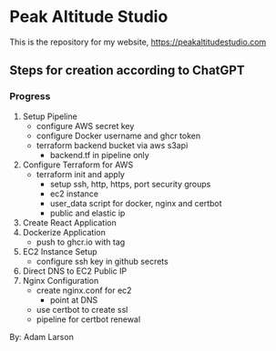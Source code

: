 # Peak Altitude Studio
This is the repository for my website, https://peakaltitudestudio.com

## Steps for creation according to ChatGPT
### Progress
1. Setup Pipeline
    - configure AWS secret key
    - configure Docker username and ghcr token
    - terraform backend bucket via aws s3api
        - backend.tf in pipeline only
2. Configure Terraform for AWS
    - terraform init and apply
        - setup ssh, http, https, port security groups
        - ec2 instance
        - user_data script for docker, nginx and certbot
        - public and elastic ip
3. Create React Application
4. Dockerize Application
    - push to ghcr.io with tag
5. EC2 Instance Setup
    - configure ssh key in github secrets
6. Direct DNS to EC2 Public IP
7. Nginx Configuration
    - create nginx.conf for ec2
        - point at DNS
    - use certbot to create ssl
    - pipeline for certbot renewal

By: Adam Larson
